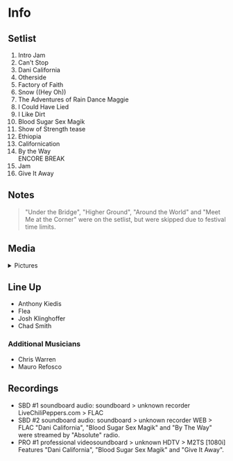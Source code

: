 # Info

## Setlist

1. Intro Jam
2. Can't Stop
3. Dani California
4. Otherside
5. Factory of Faith
6. Snow ((Hey Oh))
7. The Adventures of Rain Dance Maggie
8. I Could Have Lied
9. I Like Dirt
10. Blood Sugar Sex Magik
11. Show of Strength tease
12. Ethiopia
13. Californication
14. By the Way
<br> ENCORE BREAK
15. Jam
16. Give It Away

## Notes

> "Under the Bridge", "Higher Ground", "Around the World" and "Meet Me at the Corner" were on the setlist, but were skipped due to festival time limits.

## Media 

<details>
  <summary>Pictures</summary>
  <img alt="Setlist" title="Setlist" src="_.jpg" height="200" />
</details>

## Line Up

* Anthony Kiedis
* Flea
* Josh Klinghoffer
* Chad Smith

### Additional Musicians

* Chris Warren  
* Mauro Refosco

## Recordings

* SBD #1 soundboard audio: soundboard > unknown recorder LiveChiliPeppers.com > FLAC  
* SBD #2 soundboard audio: soundboard > unknown recorder WEB > FLAC "Dani California", "Blood Sugar Sex Magik" and "By The Way" were streamed by "Absolute" radio.  
* PRO #1 professional videosoundboard > unknown HDTV > M2TS [1080i] Features "Dani California", "Blood Sugar Sex Magik" and "Give It Away".
